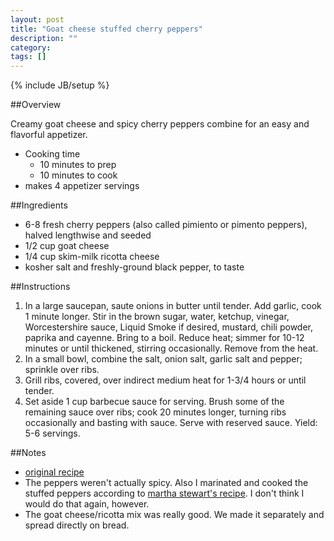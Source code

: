 ```yaml
---
layout: post
title: "Goat cheese stuffed cherry peppers"
description: ""
category: 
tags: []
---
```

{% include JB/setup %}

##Overview

Creamy goat cheese and spicy cherry peppers combine for an easy and flavorful appetizer.

* Cooking time
    * 10 minutes to prep
    * 10 minutes to cook
* makes 4 appetizer servings

##Ingredients

* 6-8 fresh cherry peppers (also called pimiento or pimento peppers), halved lengthwise and seeded
* 1/2 cup goat cheese
* 1/4 cup skim-milk ricotta cheese
* kosher salt and freshly-ground black pepper, to taste

##Instructions

1. In a large saucepan, saute onions in butter until tender. Add garlic, cook 1 minute longer. Stir in the brown sugar, water, ketchup, vinegar, Worcestershire sauce, Liquid Smoke if desired, mustard, chili powder, paprika and cayenne. Bring to a boil. Reduce heat; simmer for 10-12 minutes or until thickened, stirring occasionally. Remove from the heat.
2. In a small bowl, combine the salt, onion salt, garlic salt and pepper; sprinkle over ribs.
3. Grill ribs, covered, over indirect medium heat for 1-3/4 hours or until tender.
4. Set aside 1 cup barbecue sauce for serving. Brush some of the remaining sauce over ribs; cook 20 minutes longer, turning ribs occasionally and basting with sauce. Serve with reserved sauce. Yield: 5-6 servings. 

##Notes

* [original recipe](http://www.forkknifeswoon.com/food-drink/appetizers-nibbles/2013/05/goat-cheese-stuffed-cherry-peppers/)
* The peppers weren't actually spicy.  Also I marinated and cooked the stuffed peppers according to [martha stewart's recipe](http://www.marthastewart.com/317762/stuffed-marinated-hot-red-cherry-peppers).  I don't think I would do that again, however.
* The goat cheese/ricotta mix was really good.  We made it separately and spread directly on bread.


